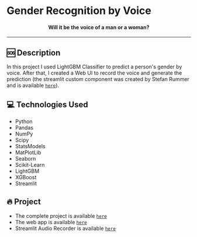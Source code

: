 # Gender Recognition by Voice

<h4 align="center">
  Will it be the voice of a man or a woman?
</h4>

---
## 🆘 Description
In this project I used LightGBM Classifier to predict a person's gender by voice. After that, I created a Web UI to record the voice and generate the prediction (the streamlit custom component was created by Stefan Rummer and is available [`here`](https://github.com/stefanrmmr/streamlit_audio_recorder)).

## 💻 Technologies Used
- Python
- Pandas
- NumPy
- Scipy
- StatsModels
- MatPlotLib
- Seaborn
- Scikit-Learn
- LightGBM
- XGBoost
- Streamlit

## 🔥 Project
- The complete project is available [`here`](https://github.com/thiago-osorio/gender_recognition/blob/master/notebooks/gender.ipynb)
- The web app is available [`here`](https://thiago-osorio-gender-recognition-app-vvf0hi.streamlitapp.com/)
- Streamlit Audio Recorder is available [`here`](https://github.com/stefanrmmr/streamlit_audio_recorder)
